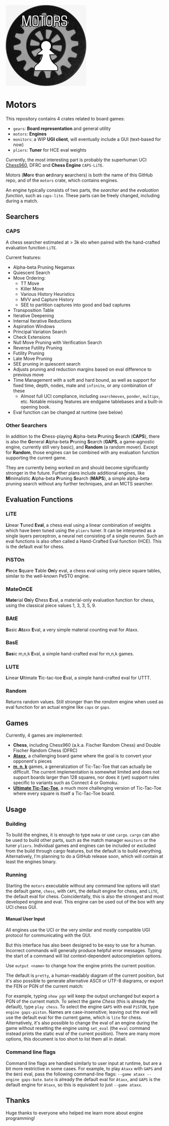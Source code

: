 ![image](/MotorsEngineChess.png)

# Motors

This repository contains 4 crates related to board games:

- `gears`: **Board representation** and general utility
- `motors`: **Engines**
- `monitors`: a WIP **UGI client**, will eventually include a GUI (text-based for now)
- `pliers`: **Tuner** for HCE eval weights

Currently, the most interesting part is probably the superhuman UCI [Chess960](<https://en.wikipedia.org/wiki/Fischer_random_chess>), DFRC
and **Chess Engine** `CAPS-LiTE`.

Motors (**Mo**re **t**han **or**dinary **s**earchers) is both the name of this GitHub repo,
and of the `motors` crate, which contains engines.

An engine typically consists of two parts, the *searcher* and the *evaluation function*,
such as `caps-lite`.
These parts can be freely changed, including during a match.

## Searchers

### CAPS

A chess searcher estimated at > 3k elo when paired with the hand-crafted evaluation function `LiTE`.

Current features:

- Alpha-beta Pruning Negamax
- Quiescent Search
- Move Ordering:
    - TT Move
    - Killer Move
    - Various History Heuristics
    - MVV and Capture History
    - SEE to partition captures into good and bad captures
- Transposition Table
- Iterative Deepening
- Internal Iterative Reductions
- Aspiration Windows
- Principal Variation Search
- Check Extensions
- Null Move Pruning with Verification Search
- Reverse Futility Pruning
- Futility Pruning
- Late Move Pruning
- SEE pruning in quiescent search
- Adjusts pruning and reduction margins based on eval difference to previous move
- Time Management with a soft and hard bound, as well as support for fixed time, depth, nodes, mate and `infinite`, or any combination of
  these
    - Almost full UCI compliance, including `searchmoves`, `ponder`, `multipv`, etc. Notable missing features are endgame tablebases and a
      built-in opening book.
- Eval function can be changed at runtime (see below)

### Other Searchers

In addition to the **C**hess-playing **A**lpha-beta **P**runing **S**earch (**CAPS**),
there is also the **G**eneral **A**lpha-beta **P**runing **S**earch (**GAPS**, a game-agnostic engine, currently still very basic),
and **Random** (a random mover).
Except for **Random**, those engines can be combined with any evaluation function supporting the current game.

They are currently being worked on and should become significantly stronger in the future.
Further plans include additional engines, like **M**inimalistic **A**lpha-beta **P**runing **S**earch (**MAPS**),
a simple alpha-beta pruning search without any further techniques, and an MCTS searcher.

## Evaluation Functions

### LiTE

**Li**near **T**uned **Eval**, a chess eval using a linear combination of weights which have
been tuned using the `pliers` tuner.
It can be interpreted as a single layers perceptron, a neural net consisting of a single neuron.
Such an eval functions is also often called a Hand-Crafted Eval function (HCE).
This is the default eval for chess.

### PiSTOn

**Pi**ece **S**quare **T**able **On**ly eval, a chess eval using only piece square tables,
similar to the well-known PeSTO engine.

### MateOnCE

**Mate**rial **On**ly **C**hess **E**val, a material-only evaluation function for chess,
using the classical piece values 1, 3, 3, 5, 9.

### BAtE

**B**asic **At**axx **E**val, a very simple material counting eval for Ataxx.

### BasE

**Bas**ic m,n,k **E**val, a simple hand-crafted eval for m,n,k games.

### LUTE

**L**inear **U**ltimate **T**ic-tac-toe **E**val, a simple hand-crafted eval for UTTT.

### Random

Returns random values. Still stronger than the *random* engine when used as eval function
for an actual engine like `caps` or `gaps`.

## Games

Currently, 4 games are implemented:

- **Chess**, including Chess960 (a.k.a. Fischer Random Chess) and Double Fischer Random Chess (DFRC)
- [**Ataxx**](https://en.wikipedia.org/wiki/Ataxx), a challenging board game where the goal is to convert your opponent's pieces
- [**m, n, k**](https://en.wikipedia.org/wiki/M,n,k-game) games, a generalization of Tic-Tac-Toe that can actually be difficult. The current
  implementation is somewhat limited and does
  not support boards larger than 128 squares, nor does it (yet) support rules specific to variants such as Connect 4 or Gomoku.
- [**Ultimate Tic-Tac-Toe**](https://en.wikipedia.org/wiki/Ultimate_tic-tac-toe), a much more challenging version of Tic-Tac-Toe where every
  square is itself a Tic-Tac-Toe board.

## Usage

### Building

To build the engines, it is enough to type `make` or use `cargo`.
`cargo` can also be used to build other parts, such as the match manager `monitors` or the tuner `pliers`.
Individual games and engines can be included or excluded from the build through cargo features, but the default is to build everything.
Alternatively, I'm planning to do a GitHub release soon, which will contain at least the engines binary.

### Running

Starting the `motors` executable without any command line options will start the default game, `chess`, with `CAPS`, the default engine for
chess,
and `LiTE`, the default eval for chess. Coincidentally, this is also the strongest and most developed engine and eval.
This engine can be used out of the box with any UCI chess GUI.

#### Manual User Input

All engines use the UCI or the very similar and mostly compatible UGI protocol for communicating with the GUI.

But this interface has also been designed to be easy to use for a human.
Incorrect commands will generally produce helpful error messages.
Typing the start of a command will list context-dependent autocompletion options.

Use `output <name>` to change how the engine prints the current position.

The default is `pretty`, a human-readably diagram of the current position, but it's also possible to generate alternative
ASCII or UTF-8 diagrams, or export the FEN or PGN of the current match:

For example, typing `show pgn` will keep the output unchanged but export a PGN of the current match.
To select the game *Chess* (this is already the default), type `play chess`.
To select the engine `GAPS` with eval `PiSTON`, type `engine gaps-piston`.
Names are case-insensitive; leaving out the eval will use the default eval for the current game,
which is `lite` for chess.
Alternatively, it's also possible to change the eval of an engine during the game without resetting the engine using `set_eval`
(the `eval` command instead prints the static eval of the current position).
There are many more options, this document is too short to list them all in detail.

### Command line flags

Command line flags are handled similarly to user input at runtime, but are a bit more restrictive in some cases.
For example, to play `Ataxx` with `GAPS` and the `BAtE` eval, pass the following command-line flags: `--game ataxx --engine gaps-bate`.
`bate` is already the default eval for `Ataxx`, and `GAPS` is the default engine for `Ataxx`, so this is equivalent to just `--game ataxx`.

## Thanks

Huge thanks to everyone who helped me learn more about engine programming! 

